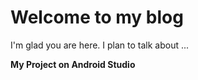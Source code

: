 # Welcome to my blog

I'm glad you are here. I plan to talk about ...

**My Project on Android Studio**
